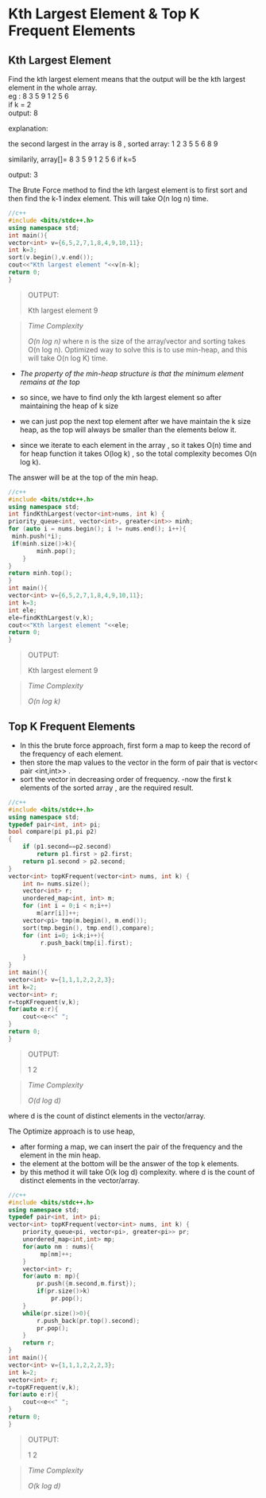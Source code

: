 # Kth Largest Element & Top K Frequent Elements

## Kth Largest Element

Find the kth largest element means that the output will be the kth largest element in the whole array.
<br>
eg : 8 3 5 9 1 2 5 6
<br>
if k = 2
<br>
output: 8 

explanation: 

 the second largest in the array is 8 ,
 sorted array: 1 2 3 5 5 6 8 9

similarily, 
 array[]= 8 3 5 9 1 2 5 6
 if k=5

 output: 3


The Brute Force method to find the kth largest element is to first sort and then find the k-1 index element. This will take O(n log n) time. 

```c++
//c++
#include <bits/stdc++.h>
using namespace std;
int main(){
vector<int> v={6,5,2,7,1,8,4,9,10,11};
int k=3;
sort(v.begin(),v.end());
cout<<"Kth largest element "<<v[n-k];
return 0;
}
```
>OUTPUT:
>
>Kth largest element 9
>

>
>*Time Complexity*
>
>*O(n log n)*
where n is the size of the array/vector and sorting takes O(n log n).
Optimized way to solve this is to use min-heap, and this will take O(n log K) time.

- *The property of the min-heap structure is that the minimum element remains at the top*

 - so since, we have to find only the kth largest element so after maintaining the heap of k size
 
  - we can just pop the next top element after we have maintain the k size heap, as the top will always be smaller than the elements below it.

- since we iterate to each element in the array , so it takes O(n) time and for heap function it takes O(log k) , 
so the total complexity becomes O(n log k).

The answer will be at the top of the min heap.

```c++
//c++
#include <bits/stdc++.h>
using namespace std;
int findKthLargest(vector<int>nums, int k) {
priority_queue<int, vector<int>, greater<int>> minh;
for (auto i = nums.begin(); i != nums.end(); i++){
 minh.push(*i);
 if(minh.size()>k){
        minh.pop();
    }
}
return minh.top();
}
int main(){
vector<int> v={6,5,2,7,1,8,4,9,10,11};
int k=3;
int ele;
ele=findKthLargest(v,k);
cout<<"Kth largest element "<<ele;
return 0;
}
```
>OUTPUT:
>
>Kth largest element 9
>

>
>*Time Complexity*
>
>*O(n log k)*

## Top K Frequent Elements

- In this the brute force approach, first form a map to keep the record of the frequency of each element. 
- then store the map values to the vector in the form of pair that is vector< pair <int,int>> .
-  sort the vector in decreasing order of frequency.
-now the first k elements of the sorted array , are the required result.

```c++
//c++
#include <bits/stdc++.h>
using namespace std;
typedef pair<int, int> pi;
bool compare(pi p1,pi p2)
{
	if (p1.second==p2.second)
		return p1.first > p2.first;
	return p1.second > p2.second;
}
vector<int> topKFrequent(vector<int> nums, int k) {
    int n= nums.size();
    vector<int> r;
 	unordered_map<int, int> m;
	for (int i = 0;i < n;i++)
		m[arr[i]]++;
	vector<pi> tmp(m.begin(), m.end());
	sort(tmp.begin(), tmp.end(),compare);
	for (int i=0; i<k;i++){
		 r.push_back(tmp[i].first);
        
    }
}
int main(){
vector<int> v={1,1,1,2,2,2,3};
int k=2;
vector<int> r;
r=topKFrequent(v,k);
for(auto e:r){
    cout<<e<<" ";
}
return 0;
}
```
>OUTPUT:
>
> 1 2
>

>
>*Time Complexity*
>
>*O(d log d)*

 where d is the count of distinct elements in the vector/array.


The Optimize approach is to use heap,
-  after forming a map, we can insert the pair of the frequency and the element in the min heap.
- the element at the bottom will be the answer of the top k elements. 
- by this method it will take O(k log d) complexity.
where d is the count of distinct elements in the vector/array.
```c++
//c++
#include <bits/stdc++.h>
using namespace std;
typedef pair<int, int> pi;
vector<int> topKFrequent(vector<int> nums, int k) {
    priority_queue<pi, vector<pi>, greater<pi>> pr;
    unordered_map<int,int> mp;
    for(auto nm : nums){
         mp[nm]++;
    }
    vector<int> r;
    for(auto m: mp){
        pr.push({m.second,m.first});
        if(pr.size()>k)
            pr.pop();
    }
    while(pr.size()>0){
        r.push_back(pr.top().second);
        pr.pop();
    }
    return r;
}
int main(){
vector<int> v={1,1,1,2,2,2,3};
int k=2;
vector<int> r;
r=topKFrequent(v,k);
for(auto e:r){
    cout<<e<<" ";
}
return 0;
}
```
>OUTPUT:
>
> 1 2
>

>
>*Time Complexity*
>
>*O(k log d)*
